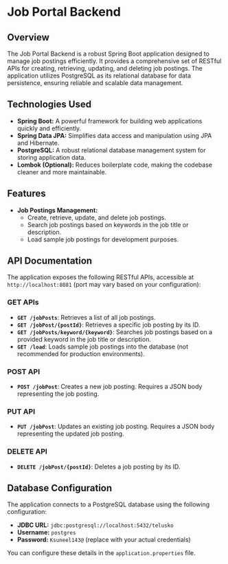 # Job Portal Backend

## Overview

The Job Portal Backend is a robust Spring Boot application designed to manage job postings efficiently. It provides a comprehensive set of RESTful APIs for creating, retrieving, updating, and deleting job postings. The application utilizes PostgreSQL as its relational database for data persistence, ensuring reliable and scalable data management.

## Technologies Used

- **Spring Boot:** A powerful framework for building web applications quickly and efficiently.
- **Spring Data JPA:** Simplifies data access and manipulation using JPA and Hibernate.
- **PostgreSQL:** A robust relational database management system for storing application data.
- **Lombok (Optional):** Reduces boilerplate code, making the codebase cleaner and more maintainable.

## Features

- **Job Postings Management:**
    - Create, retrieve, update, and delete job postings.
    - Search job postings based on keywords in the job title or description.
    - Load sample job postings for development purposes.

## API Documentation

The application exposes the following RESTful APIs, accessible at `http://localhost:8081` (port may vary based on your configuration):

### GET APIs

- **`GET /jobPosts`**: Retrieves a list of all job postings.
- **`GET /jobPost/{postId}`**: Retrieves a specific job posting by its ID.
- **`GET /jobPosts/keyword/{keyword}`**: Searches job postings based on a provided keyword in the job title or description.
- **`GET /load`**: Loads sample job postings into the database (not recommended for production environments).

### POST API

- **`POST /jobPost`**: Creates a new job posting. Requires a JSON body representing the job posting.

### PUT API

- **`PUT /jobPost`**: Updates an existing job posting. Requires a JSON body representing the updated job posting.

### DELETE API

- **`DELETE /jobPost/{postId}`**: Deletes a job posting by its ID.

## Database Configuration

The application connects to a PostgreSQL database using the following configuration:

- **JDBC URL:** `jdbc:postgresql://localhost:5432/telusko`
- **Username:** `postgres`
- **Password:** `Ksuneel143@` (replace with your actual credentials)

You can configure these details in the `application.properties` file.

